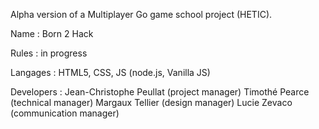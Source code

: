 Alpha version of a Multiplayer Go game school project (HETIC).

Name : Born 2 Hack

Rules : in progress

Langages : HTML5, CSS, JS (node.js, Vanilla JS)

Developers : Jean-Christophe Peullat (project manager) Timothé Pearce (technical manager) Margaux Tellier (design manager) Lucie Zevaco (communication manager)
